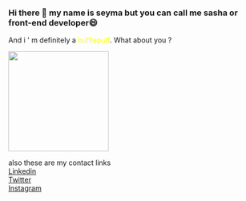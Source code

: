 ### Hi there 👋  my name is seyma but you can call me sasha or front-end developer😄

<!--
**sashapoulain/SashaPoulain** is a ✨ _special_ ✨ repository because its `README.md` (this file) appears on your GitHub profile.

Here are some ideas to get you started:

- 🔭 I’m currently working on ...
- 🌱 I’m currently learning ...
- 👯 I’m looking to collaborate on ...
- 🤔 I’m looking for help with ...
- 💬 Ask me about ...
- 📫 How to reach me: ...
- 😄 Pronouns: ...
- ⚡ Fun fact: ...
-->
And i ' m definitely a 
<span style="color: yellow">hufflepuff</span>. What about you ?
<div id="header1">
  <img src="https://media.giphy.com/media/PMp40oEvNfKve/giphy.gif" width="200"/>
</div>

also these are my contact links
<br>
[Linkedin](https://www.linkedin.com/in/%C5%9Feyma-y%C4%B1lmaz-613bb5186/)
<br>
[Twitter](https://twitter.com/sashapoulain)
<br>
[Instagram](https://www.instagram.com/sashapoulain/)

